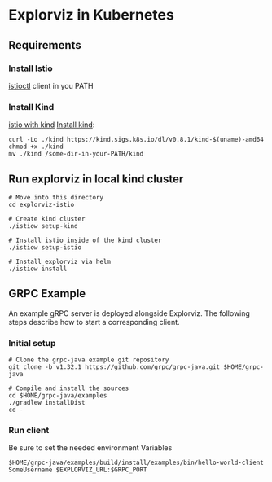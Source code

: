 # Explorviz in Kubernetes
## Requirements
### Install Istio
[istioctl](https://istio.io/docs/setup/getting-started/#download) client in you PATH

### Install Kind
[istio with kind](https://istio.io/latest/docs/setup/platform-setup/kind/)
[Install kind](https://kind.sigs.k8s.io/docs/user/quick-start/):

```
curl -Lo ./kind https://kind.sigs.k8s.io/dl/v0.8.1/kind-$(uname)-amd64
chmod +x ./kind
mv ./kind /some-dir-in-your-PATH/kind
```

## Run explorviz in local kind cluster

```
# Move into this directory
cd explorviz-istio

# Create kind cluster
./istiow setup-kind

# Install istio inside of the kind cluster
./istiow setup-istio

# Install explorviz via helm
./istiow install
```

## GRPC Example

An example gRPC server is deployed alongside Explorviz. The following steps describe how to start a corresponding client.


### Initial setup
```
# Clone the grpc-java example git repository
git clone -b v1.32.1 https://github.com/grpc/grpc-java.git $HOME/grpc-java

# Compile and install the sources
cd $HOME/grpc-java/examples
./gradlew installDist
cd -
```

### Run client
Be sure to set the needed environment Variables
```
$HOME/grpc-java/examples/build/install/examples/bin/hello-world-client SomeUsername $EXPLORVIZ_URL:$GRPC_PORT
```
